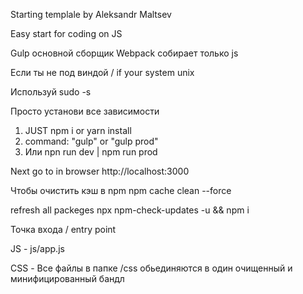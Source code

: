 Starting templale by Aleksandr Maltsev 

Easy start for coding on JS

Gulp основной сборщик
Webpack собирает только js

Если ты не под виндой / if your system unix 


Используй sudo -s

Просто установи все зависимости

1. JUST npm i or yarn install
2. command: "gulp" or "gulp prod"
3. Или npn run dev | npm run prod 

Next go to in browser http://localhost:3000

Чтобы очистить кэш в npm 
npm cache clean --force

refresh all packeges
npx npm-check-updates -u && npm i

Точка входа / entry point

JS - js/app.js

CSS - Все файлы в папке /css обьединяются в один очищенный и минифицированный бандл
